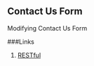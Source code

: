 Contact Us Form
-------------------------------

Modifying Contact Us Form


###Links
1. [RESTful](http://guides.rubyonrails.org/getting_started.html)